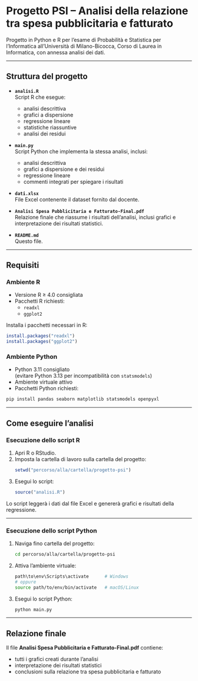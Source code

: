# Progetto PSI – Analisi della relazione tra spesa pubblicitaria e fatturato

Progetto in Python e R per l’esame di Probabilità e Statistica per l’Informatica all’Università di Milano-Bicocca, Corso di Laurea in Informatica, con annessa analisi dei dati.

---

## Struttura del progetto

- **`analisi.R`**  
  Script R che esegue:
  - analisi descrittiva
  - grafici a dispersione
  - regressione lineare
  - statistiche riassuntive
  - analisi dei residui

- **`main.py`**  
  Script Python che implementa la stessa analisi, inclusi:
  - analisi descrittiva
  - grafici a dispersione e dei residui
  - regressione lineare
  - commenti integrati per spiegare i risultati

- **`dati.xlsx`**  
  File Excel contenente il dataset fornito dal docente.

- **`Analisi Spesa Pubblicitaria e Fatturato-Final.pdf`**  
  Relazione finale che riassume i risultati dell’analisi, inclusi grafici e interpretazione dei risultati statistici.

- **`README.md`**  
  Questo file.

---

## Requisiti

### Ambiente R

- Versione R ≥ 4.0 consigliata
- Pacchetti R richiesti:
  - `readxl`
  - `ggplot2`

Installa i pacchetti necessari in R:

```R
install.packages("readxl")
install.packages("ggplot2")
```

### Ambiente Python

- Python 3.11 consigliato  
  (evitare Python 3.13 per incompatibilità con `statsmodels`)
- Ambiente virtuale attivo
- Pacchetti Python richiesti:

```bash
pip install pandas seaborn matplotlib statsmodels openpyxl
```

---

## Come eseguire l’analisi

### Esecuzione dello script R

1. Apri R o RStudio.
2. Imposta la cartella di lavoro sulla cartella del progetto:
   ```R
   setwd("percorso/alla/cartella/progetto-psi")
   ```
3. Esegui lo script:
   ```R
   source("analisi.R")
   ```

Lo script leggerà i dati dal file Excel e genererà grafici e risultati della regressione.

---

### Esecuzione dello script Python

1. Naviga fino cartella del progetto:
   ```bash
   cd percorso/alla/cartella/progetto-psi
   ```

2. Attiva l’ambiente virtuale:
   ```bash
   path\to\env\Scripts\activate      # Windows
   # oppure
   source path/to/env/bin/activate   # macOS/Linux
   ```

3. Esegui lo script Python:
   ```bash
   python main.py
   ```

---

## Relazione finale

Il file **Analisi Spesa Pubblicitaria e Fatturato-Final.pdf** contiene:

- tutti i grafici creati durante l’analisi
- interpretazione dei risultati statistici
- conclusioni sulla relazione tra spesa pubblicitaria e fatturato
